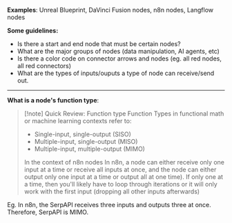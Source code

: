 
**Examples**: Unreal Blueprint, DaVinci Fusion nodes, n8n nodes, Langflow nodes


**Some guidelines:**
- Is there a start and end node that must be certain nodes?
- What are the major groups of nodes (data manipulation, AI agents, etc)
- Is there a color code on connector arrows and nodes (eg. all red nodes, all red connectors)
- What are the types of inputs/ouputs a type of node can receive/send out.

---

**What is a node's function type**:

> [!note] Quick Review: Function type
> Function Types in functional math or machine learning contexts refer to:
> - Single-input, single-output (SISO)
> - Multiple-input, single-output (MISO)
> - Multiple-input, multiple-output (MIMO)
>   
>  In the context of n8n nodes
>  In n8n, a node can either receive only one input at a time or receive all inputs at once, and the node can either output only one input at a time or output all at one time). If only one at a time, then you'll likely have to loop through iterations or it will only work with the first input (dropping all other inputs afterwards)
>  

Eg. In n8n, the SerpAPI receives three inputs and outputs three at once. Therefore, SerpAPI is MIMO.




